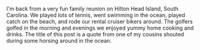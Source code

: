 I'm back from a very fun family reunion on Hilton Head Island, South Carolina. We played lots of tennis, went swimming in the ocean, played catch on the beach, and rode our rental cruiser bikers around. The golfers golfed in the morning and evenings we enjoyed yummy home cooking and drinks. The title of this post is a quote from one of my cousins shouted during some horsing around in the ocean.